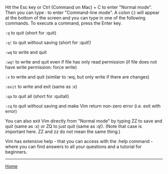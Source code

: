 Hit the Esc key or Ctrl (Command on Mac) + C to enter "Normal mode". Then you can type : to enter "Command-line mode". A colon (:) will appear at the bottom of the screen and you can type in one of the following commands. To execute a command, press the Enter key.

`:q` to quit (short for :quit)

`:q!` to quit without saving (short for :quit!)

`:wq` to write and quit

`:wq!` to write and quit even if file has only read permission (if file does not have write permission: force write)

`:x` to write and quit (similar to :wq, but only write if there are changes)

`:exit` to write and exit (same as :x)

`:qa` to quit all (short for :quitall)

`:cq` to quit without saving and make Vim return non-zero error (i.e. exit with error)

You can also exit Vim directly from "Normal mode" by typing ZZ to save and quit (same as :x) or ZQ to just quit (same as :q!). (Note that case is important here. ZZ and zz do not mean the same thing.)

Vim has extensive help - that you can access with the :help command - where you can find answers to all your questions and a tutorial for beginners.

---
[Home](../README.md)

